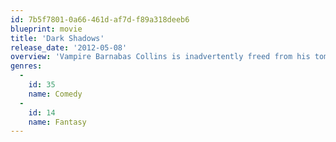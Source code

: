 ```yaml
---
id: 7b5f7801-0a66-461d-af7d-f89a318deeb6
blueprint: movie
title: 'Dark Shadows'
release_date: '2012-05-08'
overview: 'Vampire Barnabas Collins is inadvertently freed from his tomb and emerges into the very changed world of 1972. He returns to Collinwood Manor to find that his once-grand estate and family have fallen into ruin.'
genres:
  -
    id: 35
    name: Comedy
  -
    id: 14
    name: Fantasy
---
```


